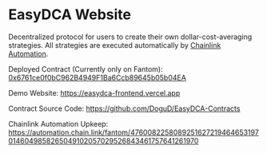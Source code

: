 # EasyDCA Website

Decentralized protocol for users to create their own dollar-cost-averaging strategies.
All strategies are executed automatically by [Chainlink Automation](https://automation.chain.link).

Deployed Contract (Currently only on Fantom): [0x6761ce0f0bC962B4949F1Ba6Ccb89645b05b04EA](https://ftmscan.com/address/0x6761ce0f0bC962B4949F1Ba6Ccb89645b05b04EA)

Demo Website: https://easydca-frontend.vercel.app

Contract Source Code: https://github.com/DoguD/EasyDCA-Contracts

Chainlink Automation Upkeep: https://automation.chain.link/fantom/47600822580892516272194646531970146049858265049102057029526843461757641261970
